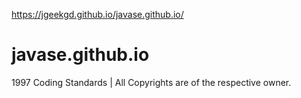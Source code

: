 https://jgeekgd.github.io/javase.github.io/


# javase.github.io
1997 Coding Standards | All Copyrights are of the respective owner.

